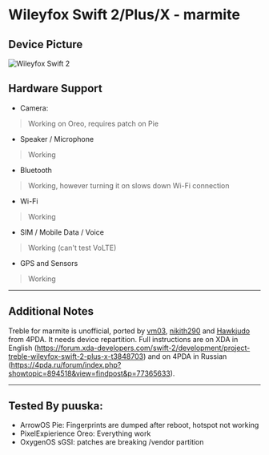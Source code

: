 # Wileyfox Swift 2/Plus/X - marmite

## Device Picture

![Wileyfox Swift 2](http://s.4pda.to/pP1NecmKtvq7inv7BoJt2Pld2fU1FH1pNRwu.jpg)

## Hardware Support

* Camera:
> Working on Oreo, requires patch on Pie

* Speaker / Microphone
> Working

* Bluetooth
> Working, however turning it on slows down Wi-Fi connection

* Wi-Fi
> Working

* SIM / Mobile Data / Voice
> Working (can't test VoLTE)

* GPS and Sensors
> Working

***
## Additional Notes
Treble for marmite is unofficial, ported by [vm03](https://4pda.ru/forum/index.php?showuser=785272), [nikith290](https://4pda.ru/forum/index.php?showuser=4331549) and [Hawkjudo](https://4pda.ru/forum/index.php?showuser=6279249) from 4PDA. It needs device repartition. Full instructions are on XDA in English (https://forum.xda-developers.com/swift-2/development/project-treble-wileyfox-swift-2-plus-x-t3848703) and on 4PDA in Russian (https://4pda.ru/forum/index.php?showtopic=894518&view=findpost&p=77365633).


***
## Tested By puuska:
  - ArrowOS Pie: Fingerprints are dumped after reboot, hotspot not working
  - PixelExpierience Oreo: Everything work
  - OxygenOS sGSI: patches are breaking /vendor partition